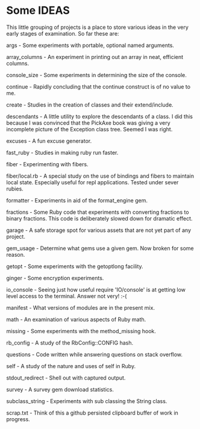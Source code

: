 # Some IDEAS

This little grouping of projects is a place to store various ideas in the
very early stages of examination. So far these are:

args - Some experiments with portable, optional named arguments.

array_columns - An experiment in printing out an array in neat, efficient columns.

console_size - Some experiments in determining the size of the console.

continue - Rapidly concluding that the continue construct is of no value to me.

create - Studies in the creation of classes and their extend/include.

descendants - A little utility to explore the descendants of a class. I did this
because I was convinced that the PickAxe book was giving a very incomplete
picture of the Exception class tree. Seemed I was right.

excuses - A fun excuse generator.

fast_ruby - Studies in making ruby run faster.

fiber - Experimenting with fibers.

fiber/local.rb - A special study on the use of bindings and fibers to maintain
local state. Especially useful for repl applications. Tested under sever rubies.

formatter - Experiments in aid of the format_engine gem.

fractions - Some Ruby code that experiments with converting fractions to
binary fractions. This code is deliberately slowed down for dramatic effect.

garage - A safe storage spot for various assets that are not yet part of any
project.

gem_usage - Determine what gems use a given gem. Now broken for some reason.

getopt - Some experiments with the getoptlong facility.

ginger - Some encryption experiments.

io_console - Seeing just how useful require 'IO/console' is at getting low
level access to the terminal. Answer not very! :-(

manifest - What versions of modules are in the present mix.

math - An examination of various aspects of Ruby math.

missing - Some experiments with the method_missing hook.

rb_config - A study of the RbConfig::CONFIG hash.

questions - Code written while answering questions on stack overflow.

self - A study of the nature and uses of self in Ruby.

stdout_redirect - Shell out with captured output.

survey - A survey gem download statistics.

subclass_string - Experiments with sub classing the String class.

scrap.txt - Think of this a github persisted clipboard buffer of work in progress.
